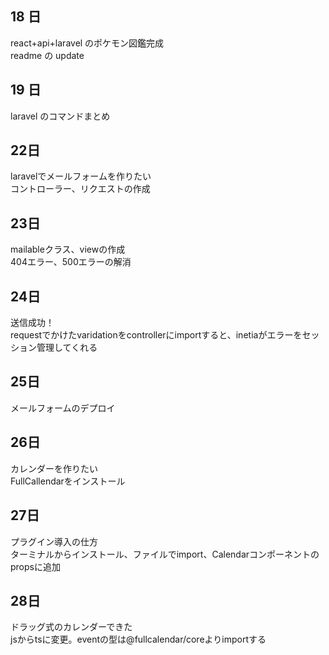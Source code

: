 ## 18 日

react+api+laravel のポケモン図鑑完成<br>
readme の update

## 19 日

laravel のコマンドまとめ

## 22日

laravelでメールフォームを作りたい<br>
コントローラー、リクエストの作成

## 23日

mailableクラス、viewの作成<br>
404エラー、500エラーの解消

## 24日

送信成功！<br>
requestでかけたvaridationをcontrollerにimportすると、inetiaがエラーをセッション管理してくれる

## 25日

メールフォームのデプロイ

## 26日

カレンダーを作りたい<br>
FullCallendarをインストール

## 27日

プラグイン導入の仕方<br>
ターミナルからインストール、ファイルでimport、Calendarコンポーネントのpropsに追加

## 28日

ドラッグ式のカレンダーできた<br>
jsからtsに変更。eventの型は@fullcalendar/coreよりimportする
